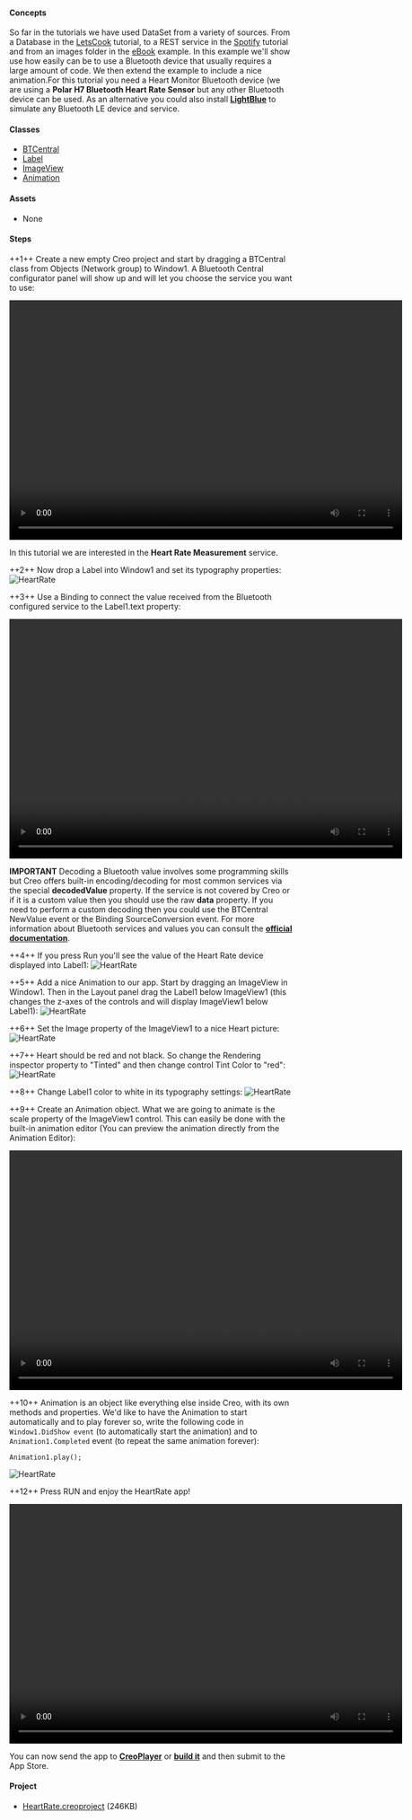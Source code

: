#### Concepts
So far in the tutorials we have used DataSet from a variety of sources. From a Database in the <a href="lets-cook-nav.html">LetsCook</a> tutorial, to a REST service in the <a href="spotify.html">Spotify</a> tutorial and from an images folder in the <a href="ebook.html">eBook</a> example. In this example we'll show use how easily can be to use a Bluetooth device that usually requires a large amount of code. We then extend the example to include a nice animation.For this tutorial you need a Heart Monitor Bluetooth device (we are using a **Polar H7 Bluetooth Heart Rate Sensor** but any other Bluetooth device can be used. As an alternative you could also install **[LightBlue](https://itunes.apple.com/us/app/lightblue-explorer-bluetooth/id557428110?mt=8)** to simulate any Bluetooth LE device and service.

#### Classes
* [BTCentral](../classes/BluetoothCentral.md)
* [Label](../classes/Label.md)
* [ImageView](../classes/ImageView.md)
* [Animation](../classes/Animation.md)

#### Assets
* None

#### Steps
++1++ Create a new empty Creo project and start by dragging a BTCentral class from Objects (Network group) to Window1. A Bluetooth Central configurator panel will show up and will let you choose the service you want to use:

<video class="creovideo" width="700" height="427" autoplay loop controls>
<source src="../documentation/docs/images/tutorials/heart-rate-2-1.m4v" type="video/mp4">
</video>

In this tutorial we are interested in the **Heart Rate Measurement** service.

++2++ Now drop a Label into Window1 and set its typography properties:
![HeartRate](../images/tutorials/heart-rate-2-2.png)

++3++ Use a Binding to connect the value received from the Bluetooth configured service to the Label1.text property:

<video class="creovideo" width="700" height="427" autoplay loop controls>
<source src="../documentation/docs/images/tutorials/heart-rate-2-3.m4v" type="video/mp4">
</video>

**IMPORTANT**
Decoding a Bluetooth value involves some programming skills but Creo offers built-in encoding/decoding for most common services via the special **decodedValue** property. If the service is not covered by Creo or if it is a custom value then you should use the raw **data** property. If you need to perform a custom decoding then you could use the BTCentral NewValue event or the Binding SourceConversion event. For more information about Bluetooth services and values you can consult the **[official documentation](https://www.bluetooth.com/specifications/gatt/services)**</a>.

++4++ If you press Run you'll see the value of the Heart Rate device displayed into Label1:
![HeartRate](../images/tutorials/heart-rate-2-4.png)

++5++ Add a nice Animation to our app. Start by dragging an ImageView in Window1. Then in the Layout panel drag the Label1 below ImageView1 (this changes the z-axes of the controls and will display ImageView1 below Label1):
![HeartRate](../images/tutorials/heart-rate-2-5.png)

++6++ Set the Image property of the ImageView1 to a nice Heart picture:
![HeartRate](../images/tutorials/heart-rate-2-6.png)

++7++ Heart should be red and not black. So change the Rendering inspector property to "Tinted" and then change control Tint Color to "red":
![HeartRate](../images/tutorials/heart-rate-2-7.png)

++8++ Change Label1 color to white in its typography settings:
![HeartRate](../images/tutorials/heart-rate-2-8.png)

++9++ Create an Animation object. What we are going to animate is the scale property of the ImageView1 control. This can easily be done with the built-in animation editor (You can preview the animation directly from the Animation Editor):

<video class="creovideo" width="700" height="427" autoplay loop controls>
<source src="../documentation/docs/images/tutorials/heart-rate-2-9.m4v" type="video/mp4">
</video>

++10++ Animation is an object like everything else inside Creo, with its own methods and properties. We'd like to have the Animation to start automatically and to play forever so, write the following code in `Window1.DidShow event` (to automatically start the animation) and to `Animation1.Completed` event (to repeat the same animation forever):
```
Animation1.play();
```

![HeartRate](../images/tutorials/heart-rate-2-10.png)

++12++ Press RUN and enjoy the HeartRate app!

<video class="creovideo" width="700" height="427" autoplay loop controls>
<source src="../documentation/docs/images/tutorials/heart-rate-2-11.m4v" type="video/mp4">
</video>

You can now send the app to **[CreoPlayer](../creo/creoplayer.md)** or **[build it](../creo/build-your-app.md)** and then submit to the App Store.

#### Project
* [HeartRate.creoproject]({{github_raw_link}}/assets/HeartRate.zip) (246KB)
